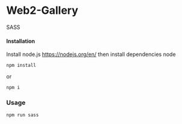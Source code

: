 # Web2-Gallery

SASS

#### Installation

Install node.js https://nodejs.org/en/ then install dependencies node

```npm install```

or

```npm i```

### Usage
```npm run sass```

